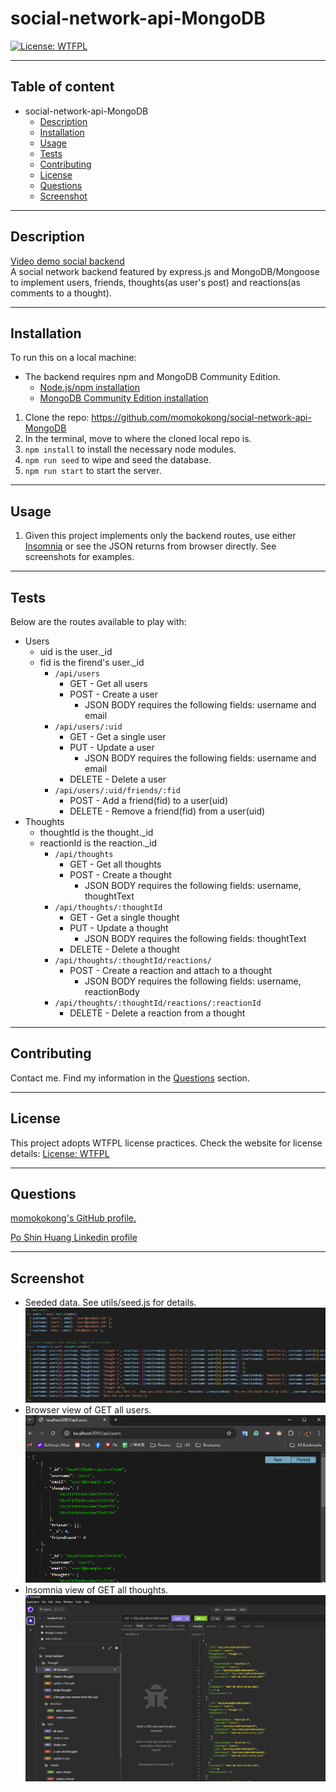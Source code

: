 # social-network-api-MongoDB
[![License: WTFPL](https://img.shields.io/badge/License-WTFPL-brightgreen.svg)](http://www.wtfpl.net/about/)
***
## Table of content
- social-network-api-MongoDB
  - [Description](#description)
  - [Installation](#installation)
  - [Usage](#usage)
  - [Tests](#tests)
  - [Contributing](#contributing)
  - [License](#license)
  - [Questions](#Questions)
  - [Screenshot](#Screenshot)
***
## Description
[Video demo social backend](https://drive.google.com/file/d/1UyTYGcLta73WGaQS_KaYUXRZFWmYIaFf/view?) <br>
A social network backend featured by express.js and MongoDB/Mongoose to implement users, friends, thoughts(as user's post) and reactions(as comments to a thought).

***
## Installation
To run this on a local machine:
- The backend requires npm and MongoDB Community Edition.  
  - [Node.js/npm installation](https://docs.npmjs.com/downloading-and-installing-node-js-and-npm)
  - [MongoDB Community Edition installation](https://www.mongodb.com/docs/manual/administration/install-community/)
1. Clone the repo: https://github.com/momokokong/social-network-api-MongoDB
2. In the terminal, move to where the cloned local repo is.
3. `npm install` to install the necessary node modules.
4. `npm run seed` to wipe and seed the database.
5. `npm run start` to start the server. 

***
## Usage
1. Given this project implements only the backend routes, use either [Insomnia](https://insomnia.rest/download) or see the JSON returns from browser directly.  See screenshots for examples.

***
## Tests
Below are the routes available to play with: 
- Users
  - uid is the user._id
  - fid is the firend's user._id
    - `/api/users`
        - GET - Get all users
        - POST - Create a user
          - JSON BODY requires the following fields: username and email
    - `/api/users/:uid`
        - GET - Get a single user
        - PUT - Update a user
          - JSON BODY requires the following fields: username and email
        - DELETE - Delete a user
    - `/api/users/:uid/friends/:fid`
        - POST - Add a friend(fid) to a user(uid)
        - DELETE - Remove a friend(fid) from a user(uid)
- Thoughts
  - thoughtId is the thought._id
  - reactionId is the reaction._id
    - `/api/thoughts`
      - GET - Get all thoughts
      - POST - Create a thought
        - JSON BODY requires the following fields: username, thoughtText
    - `/api/thoughts/:thoughtId`
      - GET - Get a single thought
      - PUT - Update a thought
        - JSON BODY requires the following fields: thoughtText
      - DELETE - Delete a thought
    - `/api/thoughts/:thoughtId/reactions/`
      - POST - Create a reaction and attach to a thought
        - JSON BODY requires the following fields: username, reactionBody
    - `/api/thoughts/:thoughtId/reactions/:reactionId`
      - DELETE - Delete a reaction from a thought

***
## Contributing
Contact me.  Find my information in the [Questions](#Questions) section.

***
## License
This project adopts WTFPL license practices. Check the website for license details: [License: WTFPL](http://www.wtfpl.net/about/)

***
## Questions
[momokokong's GitHub profile.](https://github.com/momokokong)

[Po Shin Huang Linkedin profile](https://www.linkedin.com/in/poshinhuang/)

***
## Screenshot
- Seeded data.  See utils/seed.js for details.
![Seeded-Data](./screenshot/Seeded-Data.png)
- Browser view of GET all users.
![Browser](./screenshot/Browser.png)
- Insomnia view of GET all thoughts.
![Insomnia](./screenshot/Insomnia.png)
